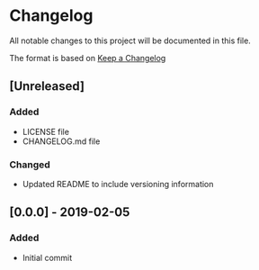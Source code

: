 # Changelog
All notable changes to this project will be documented in this file.

The format is based on [Keep a Changelog](http://keepachangelog.com/en/1.0.0/)

## [Unreleased]
### Added
- LICENSE file
- CHANGELOG.md file

### Changed
- Updated README to include versioning information

## [0.0.0] - 2019-02-05
### Added
- Initial commit

